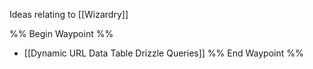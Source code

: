 Ideas relating to [[Wizardry]]

%% Begin Waypoint %%
- [[Dynamic URL Data Table Drizzle Queries]]
%% End Waypoint %%

